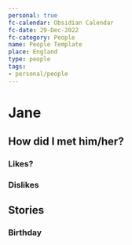 ```yaml
---
personal: true
fc-calendar: Obsidian Calendar
fc-date: 29-Dec-2022
fc-category: People
name: People Template
place: England
type: people
tags:
- personal/people
---
```


# Jane


## How did I met him/her?


### Likes?

### Dislikes

## Stories

### Birthday

